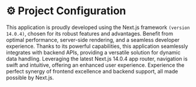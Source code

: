 # ⚙️ Project Configuration

This application is proudly developed using the Next.js framework `(version 14.0.4)`, chosen for its robust features and advantages. Benefit from optimal performance, server-side rendering, and a seamless developer experience. Thanks to its powerful capabilities, this application seamlessly integrates with backend APIs, providing a versatile solution for dynamic data handling. Leveraging the latest Next.js 14.0.4 app router, navigation is swift and intuitive, offering an enhanced user experience. Experience the perfect synergy of frontend excellence and backend support, all made possible by Next.js.
